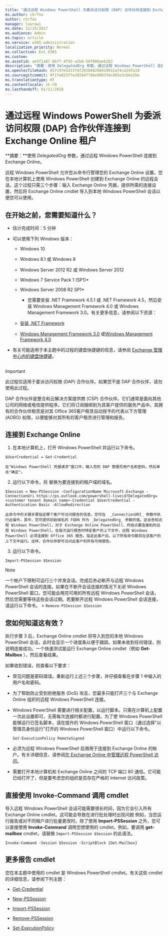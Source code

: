 ```yaml
---
title: "通过远程 Windows PowerShell 为委派访问权限 (DAP) 合作伙伴连接到 Exchange Online 租户"
ms.author: chrfox
author: chrfox
manager: laurawi
ms.date: 12/15/2017
ms.audience: Admin
ms.topic: article
ms.service: o365-administration
localization_priority: Normal
ms.collection: Ent_O365
ms.custom: 
ms.assetid: ae5f1a87-8b77-4f93-a1b8-56f800aeb283
description: "摘要：使用 DelegatedOrg 参数，通过远程 Windows PowerShell 连接到 Exchange Online。"
ms.openlocfilehash: 857c97e5d3374f293b98298419932af4ce2dfa19
ms.sourcegitcommit: 9f1fe023f7e2924477d6e9003fdc805e3cb6e2be
ms.translationtype: HT
ms.contentlocale: zh-CN
ms.lasthandoff: 01/11/2018
---
```

# <a name="connect-to-exchange-online-tenants-with-remote-windows-powershell-for-delegated-access-permissions-dap-partners"></a>通过远程 Windows PowerShell 为委派访问权限 (DAP) 合作伙伴连接到 Exchange Online 租户

 **摘要：**使用 _DelegatedOrg_ 参数，通过远程 Windows PowerShell 连接到 Exchange Online。
  
远程 Windows PowerShell 允许您从命令行管理您的 Exchange Online 设置。您在本地计算机上使用 Windows PowerShell 创建到 Exchange Online 的远程会话。这个过程只需三个步骤：输入 Exchange Online 凭据，提供所需的连接设置，然后将 Exchange Online cmdlet 导入到本地 Windows PowerShell 会话以便您可以使用。
  
## <a name="what-do-you-need-to-know-before-you-begin"></a>在开始之前，您需要知道什么？

- 估计完成时间：5 分钟
    
- 可以使用下列 Windows 版本：
    
  - Windows 10
    
  - Windows 8.1 或 Windows 8
    
  - Windows Server 2012 R2 或 Windows Server 2012
    
  - Windows 7 Service Pack 1 (SP1)*
    
  - Windows Server 2008 R2 SP1*
    
    * 您需要安装 .NET Framework 4.5.1 或 .NET Framework 4.5，然后安装 Windows Management Framework 4.0 或 Windows Management Framework 3.0。有关更多信息，请参阅以下资源：
    
  - [安装 .NET Framework](https://go.microsoft.com/fwlink/p/?LinkId=257868)
    
  - [Windows Management Framework 3.0](https://go.microsoft.com/fwlink/p/?LinkId=272757) 或[Windows Management Framework 4.0](https://go.microsoft.com/fwlink/p/?LinkId=391344)
    
- 有关可能适用于本主题中的过程的键盘快捷键的信息，请参阅 [Exchange 管理中心内的键盘快捷键](https://go.microsoft.com/fwlink/p/?LinkId=534017)。
    
## 

> [!IMPORTANT]
> 此过程仅适用于委派访问权限 (DAP) 合作伙伴。如果您不是 DAP 合作伙伴，请勿使用此过程。 
  
DAP 合作伙伴是整合和云解决方案提供商 (CSP) 合作伙伴。它们通常是面向其他公司的网络或电信提供程序。它们将订阅捆绑到为其客户提供的服务产品中。其拥有的合作伙伴租赁是对其 Office 365客户租赁自动授予的代表以下方管理 (AOBO) 权限，以便能够对其所有的客户租赁进行管理和报告。
  
## <a name="connect-to-exchange-online"></a>连接到 Exchange Online

1. 在本地计算机上，打开 Windows PowerShell 并运行以下命令。
    
  ```
  $UserCredential = Get-Credential
  ```

    在"Windows PowerShell 凭据请求"窗口中，输入您的 DAP 管理员用户名和密码，然后单击"确定"。
    
2. 运行以下命令，将 _<customer tenant domain name>_ 替换为要连接到的租户域的域名。
    
  ```
  $Session = New-PSSession -ConfigurationName Microsoft.Exchange -ConnectionUri https://ps.outlook.com/powershell-liveid?DelegatedOrg=<customer tenant domain name>-Credential $UserCredential -Authentication Basic -AllowRedirection
  ```

    此命令中的关键步骤指定哪个客户可访问报告的信息。您可在  _ConnectionURI_ 参数中执行此操作，其中，您可提供初始域名的 FQDN 作为 _DelegatedOrg_ 参数的值。这会告知远程 Windows PowerShell，对于 Exchange Online PowerShell，终结点要连接到的远程 Windows PowerShell。在每次运行报告时特定客户的上下文中，远程 Windows PowerShell 必须连接到 Office 365 报告。指定此客户后，以下所有命令都将在该客户的上下文中运行。这样，合作伙伴即可访问此客户的所有可用报告。
    
3. 运行以下命令。
    
  ```
  Import-PSSession $Session
  ```

> [!NOTE]
> 一个帐户下限制可运行三个并发会话。完成后务必断开与远程 Windows PowerShell 会话的连接。如果在不断开会话连接的情况下关闭 Windows PowerShell 窗口，您可能会用完可用的所有远程 Windows PowerShell 会话，然后您需要等待这些会话过期。若要断开远程 Windows PowerShell 会话连接，请运行以下命令。 >  `Remove-PSSession $Session`
  
## <a name="how-do-you-know-this-worked"></a>您如何知道这有效？

执行步骤 3 后，Exchange Online cmdlet 将导入到您的本地 Windows PowerShell 会话，此时会显示一个进度条以便于跟踪。如果未收到任何错误，则说明连接成功。一个快速测试是运行 Exchange Online cmdlet（例如 **Get-Mailbox** ），然后查看结果。
  
如果收到错误，则查看以下要求：
  
- 常见问题是密码错误。重新运行上述三个步骤，并仔细查看在步骤 1 中输入的用户名和密码。
    
- 为了帮助防止受到拒绝服务 (DoS) 攻击，您最多只能打开三个与 Exchange Online 组织的远程 Windows PowerShell 连接。
    
- Windows PowerShell 需要进行相关配置，以运行脚本。只需在计算机上配置一次此设置即可，无需每次连接时都进行配置。为了使 Windows PowerShell 能够运行已签名脚本，请在提升的 Windows PowerShell 窗口（通过选择"以管理员身份运行"打开的 Windows PowerShell 窗口）中运行以下命令。
    
  ```
  Set-ExecutionPolicy RemoteSigned
  ```

- 必须为远程 Windows PowerShell 启用用于连接到 Exchange Online 的帐户。有关详细信息，请参阅[在 Exchange Online 中管理远程 PowerShell 访问](https://go.microsoft.com/fwlink/p/?LinkId=534018)。
    
- 需要打开本地计算机和 Exchange Online 之间的 TCP 端口 80 通信。它可能已经打开了，但是要考虑您的组织是否存在严格的 Internet 访问政策。
    
## <a name="call-the-cmdlet-directly-with-invoke-command"></a>直接使用 Invoke-Command 调用 cmdlet

导入远程 Windows PowerShell 会话可能需要很长时间，因为它会引入所有 Exchange Online cmdlet。这可能会导致在进行批处理时出现问题  例如，当您运行报告或对不同租户进行批量更改时。除了使用 **Import-PSSession** 之外，您可以直接使用 **Invoke-Command** 调用您想使用的 cmdlet。例如，要调用 **get-mailbox** cmdlet，请替换 `Import-PSSession $Session` 的此语法。
  
```
Invoke-Command -Session $Session -ScriptBlock {Get-Mailbox}
```

## <a name="more-reporting-cmdlets"></a>更多报告 cmdlet

您在本主题中使用的 cmdlet 是 Windows PowerShell cmdlet。有关这些 cmdlet 的详细信息，请参阅下列主题：
  
- [Get-Credential](https://go.microsoft.com/fwlink/p/?LinkId=389618)
    
- [New-PSSession](https://go.microsoft.com/fwlink/p/?LinkId=389621)
    
- [Import-PSSession](https://go.microsoft.com/fwlink/p/?LinkId=389619)
    
- [Remove-PSSession](https://go.microsoft.com/fwlink/p/?LinkId=389620)
    
- [Set-ExecutionPolicy](https://go.microsoft.com/fwlink/p/?LinkId=389623)
    

